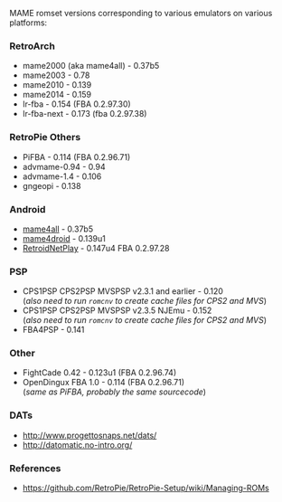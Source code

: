 MAME romset versions corresponding to various emulators on various platforms:

### RetroArch

* mame2000 (aka mame4all) - 0.37b5
* mame2003 - 0.78
* mame2010 - 0.139
* mame2014 - 0.159
* lr-fba - 0.154 (FBA 0.2.97.30)
* lr-fba-next - 0.173 (fba 0.2.97.38)

### RetroPie Others

* PiFBA - 0.114 (FBA 0.2.96.71)
* advmame-0.94 - 0.94
* advmame-1.4 - 0.106
* gngeopi - 0.138

### Android

* [mame4all](https://play.google.com/store/apps/details?id=com.seleuco.mame4all) - 0.37b5
* [mame4droid](https://play.google.com/store/apps/details?id=com.seleuco.mame4droid) - 0.139u1
* [RetroidNetPlay](https://play.google.com/store/apps/details?id=org.retroidnetplay) - 0.147u4 FBA 0.2.97.28 

### PSP

* CPS1PSP CPS2PSP MVSPSP v2.3.1 and earlier - 0.120  
    (*also need to run `romcnv` to create cache files for CPS2 and MVS*)
* CPS1PSP CPS2PSP MVSPSP v2.3.5 NJEmu - 0.152  
    (*also need to run `romcnv` to create cache files for CPS2 and MVS*)
* FBA4PSP - 0.141

### Other

* FightCade 0.42 - 0.123u1 (FBA 0.2.96.74)
* OpenDingux FBA 1.0 - 0.114 (FBA 0.2.96.71)  
    (*same as PiFBA, probably the same sourcecode*)

### DATs

* http://www.progettosnaps.net/dats/
* http://datomatic.no-intro.org/

### References

* https://github.com/RetroPie/RetroPie-Setup/wiki/Managing-ROMs